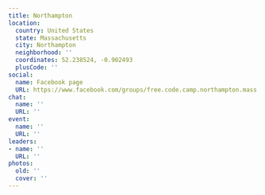 ```yaml
---
title: Northampton
location:
  country: United States
  state: Massachusetts
  city: Northampton
  neighborhood: ''
  coordinates: 52.238524, -0.902493
  plusCode: ''
social:
  name: Facebook page
  URL: https://www.facebook.com/groups/free.code.camp.northampton.mass
chat:
  name: ''
  URL: ''
event:
  name: ''
  URL: ''
leaders:
- name: ''
  URL: ''
photos:
  old: ''
  cover: ''
---
```

